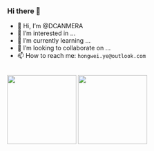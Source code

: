 ### Hi there 🚀
- 👋 Hi, I’m @DCANMERA
- 👀 I’m interested in ...
- 🌱 I’m currently learning ...
- 💞️ I’m looking to collaborate on ...
- 📫 How to reach me: `hongwei.ye@outlook.com`

<br />
<img
  align=""
  height="160px"
  src="https://github-readme-stats.vercel.app/api?username=DCANMERA&hide_title=false&hide_border=true&show_icons=true&include_all_commits=true&line_height=21&theme=vue-dark&border_radius=0"
/>
<img
  align=""
  height="160px"
  src="https://github-readme-stats.vercel.app/api/top-langs/?username=DCANMERA&hide_title=false&hide_border=true&layout=compact&theme=vue-dark&border_radius=0"
/>

<!---
DCANMERA/dcanmera is a ✨ special ✨ repository because its `README.md` (this file) appears on your GitHub profile.
You can click the Preview link to take a look at your changes.
--->

